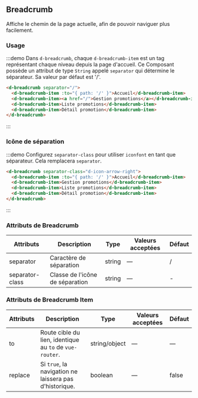 ## Breadcrumb

Affiche le chemin de la page actuelle, afin de pouvoir naviguer plus facilement.

### Usage


:::demo Dans `d-breadcrumb`, chaque `d-breadcrumb-item` est un tag représentant chaque niveau depuis la page d'accueil. Ce Composant possède un attribut de type `String` appelé `separator` qui détermine le séparateur. Sa valeur par défaut est '/'.

```html
<d-breadcrumb separator="/">
  <d-breadcrumb-item :to="{ path: '/' }">Accueil</d-breadcrumb-item>
  <d-breadcrumb-item><a href="/">Gestion promotions</a></d-breadcrumb-item>
  <d-breadcrumb-item>Liste promotions</d-breadcrumb-item>
  <d-breadcrumb-item>Détail promotion</d-breadcrumb-item>
</d-breadcrumb>
```
:::

### Icône de séparation

:::demo Configurez `separator-class` pour utiliser `iconfont` en tant que séparateur. Cela remplacera `separator`.

```html
<d-breadcrumb separator-class="d-icon-arrow-right">
  <d-breadcrumb-item :to="{ path: '/' }">Accueil</d-breadcrumb-item>
  <d-breadcrumb-item>Gestion promotions</d-breadcrumb-item>
  <d-breadcrumb-item>Liste promotions</d-breadcrumb-item>
  <d-breadcrumb-item>Détail promotion</d-breadcrumb-item>
</d-breadcrumb>
```
:::

### Attributs de Breadcrumb
| Attributs      | Description          | Type      | Valeurs acceptées            | Défaut|
|---------- |-------------- |---------- |--------------------------------  |-------- |
| separator | Caractère de séparation | string | — | / |
| separator-class | Classe de l'icône de séparation | string | — | - |

### Attributs de Breadcrumb Item
| Attributs      | Description          | Type      | Valeurs acceptées            | Défaut|
|---------- |-------------- |---------- |--------------------------------  |-------- |
| to | Route cible du lien, identique au `to` de `vue-router`. | string/object | — | — |
| replace | Si `true`, la navigation ne laissera pas d'historique. | boolean | — | false |
